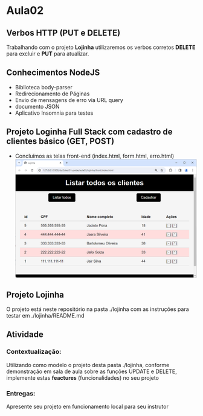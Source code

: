 # Aula02

## Verbos HTTP (PUT e DELETE)
Trabalhando com o projeto **Lojinha** utilizaremos os verbos corretos **DELETE** para excluir e **PUT** para atualizar.

## Conhecimentos NodeJS
- Biblioteca body-parser
- Redirecionamento de Páginas
- Envio de mensagens de erro via URL query
- documento JSON
- Aplicativo Insomnia para testes

## Projeto Loginha Full Stack com cadastro de clientes básico (GET, POST)
- Concluímos as telas front-end (index.html, form.html, erro.html)
![Tela lista index.html](./telalistar.png)

## Projeto Lojinha
O projeto está neste repositório na pasta ./lojinha com as instruções para testar em ./lojinha/README.md

## Atividade

### Contextualização:

Utilizando como modelo o projeto desta pasta ./lojinha, conforme demonstração em sala de aula sobre as funções UPDATE e DELETE, implemente estas **feactures** (funcionalidades) no seu projeto

### Entregas:
Apresente seu projeto em funcionamento local para seu instrutor